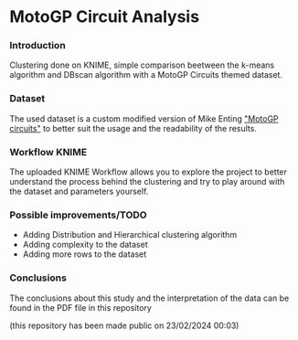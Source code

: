 # MotoGP Circuit Analysis

### Introduction
Clustering done on KNIME, simple comparison beetween the k-means algorithm and DBscan algorithm with a MotoGP Circuits themed dataset.

### Dataset
The used dataset is a custom modified version of Mike Enting 	["MotoGP circuits"](https://www.kaggle.com/datasets/mikeenting/motogp-circuits) to better 
suit the usage and the readability of the results.


### Workflow KNIME

The uploaded KNIME Workflow allows you to explore the project to better understand the process behind the clustering and 
try to play around with the dataset and parameters yourself.


### Possible improvements/TODO

- Adding Distribution and Hierarchical clustering algorithm
- Adding complexity to the dataset
- Adding more rows to the dataset


### Conclusions
The conclusions about this study and the interpretation of the data can be found in the PDF file in this repository

(this repository has been made public on 23/02/2024 00:03)
